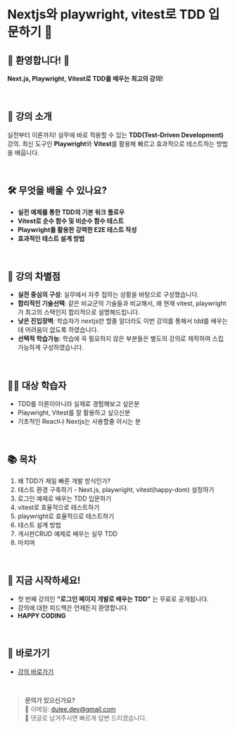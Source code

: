 # Nextjs와 playwright, vitest로 TDD 입문하기 👊

## 🌟 환영합니다! 🌟

**Next.js, Playwright, Vitest로 TDD를 배우는 최고의 강의!**

<br>

## 📖 **강의 소개**

실전부터 이론까지! 실무에 바로 적용할 수 있는 **TDD(Test-Driven Development)** 강의.
최신 도구인 **Playwright**와 **Vitest**를 활용해 빠르고 효과적으로 테스트하는 방법을 배웁니다.

<br>

## 🛠️ **무엇을 배울 수 있나요?**

- **실전 예제를 통한 TDD의 기본 워크 플로우**
- **Vitest로 순수 함수 및 비순수 함수 테스트**
- **Playwright를 활용한 강력한 E2E 테스트 작성**
- **효과적인 테스트 설계 방법**

<br>

## 🎯 **강의 차별점**

- **실전 중심의 구성**: 실무에서 자주 접하는 상황을 바탕으로 구성했습니다.
- **합리적인 기술선택**: 같은 비교군의 기술들과 비교해서, 왜 현재 vitest, playwright가 최고의 스택인지 합리적으로 설명해드립니다.
- **낮은 진입장벽**: 학습자가 nextjs만 할줄 알더라도 이번 강의를 통해서 tdd를 배우는데 어려움이 없도록 하였습니다.
- **선택적 학습가능**: 학습에 꼭 필요하지 않은 부분들은 별도의 강의로 제작하여 스킵 가능하게 구성하였습니다.

<br>

## 🧑‍💻 **대상 학습자**

- TDD를 이론이아니라 실제로 경험해보고 싶은분
- Playwright, Vitest를 잘 활용하고 싶으신분
- 기초적인 React나 Nextjs는 사용할줄 아시는 분

<br>

## 📚 **목차**

1. 왜 TDD가 제일 빠른 개발 방식인가?
2. 테스트 환경 구축하기 - Next.js, playwright, vitest(happy-dom) 설정하기
3. 로그인 예제로 배우는 TDD 입문하기
4. vitest로 효율적으로 테스트하기
5. playwright로 효율적으로 테스트하기
6. 테스트 설계 방법
7. 게시판CRUD 예제로 배우는 실무 TDD
8. 마치며

<br>

## 🚀 **지금 시작하세요!**

- 첫 번째 강의인 **"로그인 페이지 개발로 배우는 TDD"** 는 무료로 공개됩니다.
- 강의에 대한 피드백은 언제든지 환영합니다.
- **HAPPY CODING**

<br>

## 🔗 **바로가기**

- [강의 바로가기](https://frontierclubs.com/series/431e9f30-c8d0-46fc-9acb-51ff8c000ba9/)

<br>

> **문의가 있으신가요?**  
> 📧 이메일: dulee.dev@gmail.com  
> 📝 댓글로 남겨주시면 빠르게 답변 드리겠습니다.
